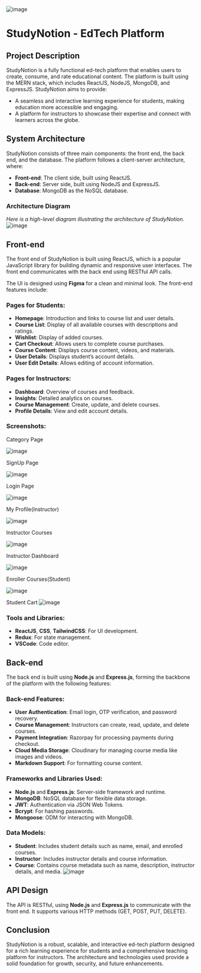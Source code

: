 ![image](https://github.com/user-attachments/assets/c0ffc202-021a-4821-bde7-154f4d6c5bb0)
# StudyNotion - EdTech Platform

## Project Description

StudyNotion is a fully functional ed-tech platform that enables users to create, consume, and rate educational content. The platform is built using the MERN stack, which includes ReactJS, NodeJS, MongoDB, and ExpressJS. StudyNotion aims to provide:

- A seamless and interactive learning experience for students, making education more accessible and engaging.
- A platform for instructors to showcase their expertise and connect with learners across the globe.

## System Architecture

StudyNotion consists of three main components: the front end, the back end, and the database. The platform follows a client-server architecture, where:

- **Front-end**: The client side, built using ReactJS.
- **Back-end**: Server side, built using NodeJS and ExpressJS.
- **Database**: MongoDB as the NoSQL database.

### Architecture Diagram
*Here is a high-level diagram illustrating the architecture of StudyNotion.*  
![image](https://github.com/user-attachments/assets/cc37a121-9049-4c6a-9a91-20b1926f9f37)

## Front-end

The front end of StudyNotion is built using ReactJS, which is a popular JavaScript library for building dynamic and responsive user interfaces. The front end communicates with the back end using RESTful API calls.

The UI is designed using **Figma** for a clean and minimal look. The front-end features include:

### Pages for Students:
- **Homepage**: Introduction and links to course list and user details.
- **Course List**: Display of all available courses with descriptions and ratings.
- **Wishlist**: Display of added courses.
- **Cart Checkout**: Allows users to complete course purchases.
- **Course Content**: Displays course content, videos, and materials.
- **User Details**: Displays student’s account details.
- **User Edit Details**: Allows editing of account information.

### Pages for Instructors:
- **Dashboard**: Overview of courses and feedback.
- **Insights**: Detailed analytics on courses.
- **Course Management**: Create, update, and delete courses.
- **Profile Details**: View and edit account details.

### Screenshots:

Category Page

![image](https://github.com/user-attachments/assets/a020d32b-85ab-440d-a0f7-33401fc7b768)

SignUp Page

![image](https://github.com/user-attachments/assets/1ae54e67-ce72-419e-aed1-a93256092433)

Login Page

![image](https://github.com/user-attachments/assets/5fb1c5f4-ffaf-47ba-b10b-9f984378da86)

My Profile(Instructor)

![image](https://github.com/user-attachments/assets/a26f772d-f78a-4c10-8878-ced7faee132a)

Instructor Courses

![image](https://github.com/user-attachments/assets/a47367d0-a280-469d-ba7a-c86bf3d2c79e)

Instructor Dashboard

![image](https://github.com/user-attachments/assets/44c143f3-a6ac-45e5-9c3e-d402b53357eb)

Enroller Courses(Student)

![image](https://github.com/user-attachments/assets/324ba3c5-0faa-41ad-ac21-89a6ce3f1799)

Student Cart
![image](https://github.com/user-attachments/assets/d2fb0ea7-f4d8-4561-9d67-11b3dfaac0e8)




### Tools and Libraries:
- **ReactJS**, **CSS**, **TailwindCSS**: For UI development.
- **Redux**: For state management.
- **VSCode**: Code editor.

## Back-end

The back end is built using **Node.js** and **Express.js**, forming the backbone of the platform with the following features:

### Back-end Features:
- **User Authentication**: Email login, OTP verification, and password recovery.
- **Course Management**: Instructors can create, read, update, and delete courses.
- **Payment Integration**: Razorpay for processing payments during checkout.
- **Cloud Media Storage**: Cloudinary for managing course media like images and videos.
- **Markdown Support**: For formatting course content.

### Frameworks and Libraries Used:
- **Node.js** and **Express.js**: Server-side framework and runtime.
- **MongoDB**: NoSQL database for flexible data storage.
- **JWT**: Authentication via JSON Web Tokens.
- **Bcrypt**: For hashing passwords.
- **Mongoose**: ODM for interacting with MongoDB.

### Data Models:
- **Student**: Includes student details such as name, email, and enrolled courses.
- **Instructor**: Includes instructor details and course information.
- **Course**: Contains course metadata such as name, description, instructor details, and media.
  ![image](https://github.com/user-attachments/assets/599626f9-a39f-4e34-8b76-3c3bbe0f3f98)

## API Design

The API is RESTful, using **Node.js** and **Express.js** to communicate with the front end. It supports various HTTP methods (GET, POST, PUT, DELETE).

## Conclusion

StudyNotion is a robust, scalable, and interactive ed-tech platform designed for a rich learning experience for students and a comprehensive teaching platform for instructors. The architecture and technologies used provide a solid foundation for growth, security, and future enhancements.
